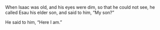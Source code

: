 When Isaac was old, and his eyes were dim, so that he could not see, he called Esau his elder son, and said to him, “My son?”

He said to him, “Here I am.”